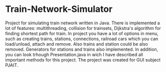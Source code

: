 # Train-Network-Simulator
Project for simulating train network written in Java.
There is implemented a lot of features: multithreading, collision for trainsets, Dijkstra's algorithm for finding shortest path for train.
In project you have a lot of options in menu, such as creating trains, stations, connections, railroad cars which you can load/unload, attach and remove. Also trains and station could be also removed. Generators for stations and trains also implemented. In addition, you can look trhough Presentation.java in wich I have described all important methods for this project.
The project was created for GUI subject PJAIT.

